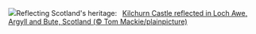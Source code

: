 ![](https://www.bing.com/th?id=OHR.KilchurnAutumn_EN-US6737063910_UHD.jpg&w=1000)Reflecting Scotland's heritage:&nbsp;&ensp;[Kilchurn Castle reflected in Loch Awe, Argyll and Bute, Scotland (© Tom Mackie/plainpicture)](https://www.bing.com/th?id=OHR.KilchurnAutumn_EN-US6737063910_UHD.jpg)
<br><br/>
